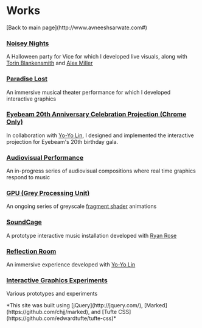 <b>Works</b>
===============
<div>[Back to main page](http://www.avneeshsarwate.com#)</div>


### <b>[Noisey Nights](https://docs.google.com/document/d/1Ngl1OU8KLo1AawWIHdC8mlA0kkFG8SUUV6IEDGJbczk/edit)</b>
A Halloween party for Vice for which I developed live visuals, along with [Torin Blankensmith](https://torinblankensmith.webflow.io/) and [Alex Miller](https://spacefiller.space/bio.shtml)

### <b>[Paradise Lost](/paradiselost)</b>
An immersive musical theater performance for which I developed interactive graphics

### <b>[Eyebeam 20th Anniversary Celebration Projection (Chrome Only)](https://avneeshsarwate.github.io/eyebeamGraphicsEditable/)</b>
In collaboration with [Yo-Yo Lin](https://www.yoyolin.com/), I designed and implemented the interactive projection for Eyebeam's 20th birthday gala.

### <b>[Audiovisual Performance](/audiovisualperformance)</b>
An in-progress series of audiovisual compositions where real time graphics respond to music

### <b>[GPU (Grey Processing Unit)](/greyprocessingunit)</b>
An ongoing series of greyscale [fragment shader](https://thebookofshaders.com/01/) animations

### <b>[SoundCage](/soundcage)</b>
A prototype interactive music installation developed with [Ryan Rose](http://www.rytrose.com/)

### <b>[Reflection Room](/reflectionroom)</b>
An immersive experience developed with [Yo-Yo Lin](https://www.yoyolin.com/)

### <b>[Interactive Graphics Experiments](/interactivevisuals)</b>
Various prototypes and experiments

<footer>*This site was built using  [jQuery](http://jquery.com/), [Marked](https://github.com/chjj/marked), and [Tufte CSS](https://github.com/edwardtufte/tufte-css)*</footer>